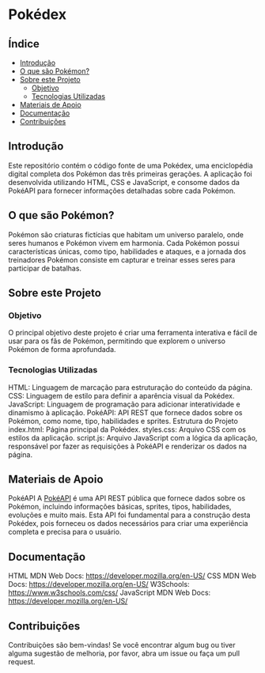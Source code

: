 # Pokédex

## Índice

* [Introdução](#-introdução)
* [O que são Pokémon?](#-o-que-são-Pokémon?)
* [Sobre este Projeto](#-sobre-este-Projeto)
    * [Objetivo](#-objetivo)
    * [Tecnologias Utilizadas](#-tecnologias-Utilizadas)
* [Materiais de Apoio](#-materiais-de-Apoio)
* [Documentação](#-documentação)
* [Contribuições](#-contribuições)



## Introdução

Este repositório contém o código fonte de uma Pokédex, uma enciclopédia digital completa dos Pokémon das três primeiras gerações. A aplicação foi desenvolvida utilizando HTML, CSS e JavaScript, e consome dados da PokéAPI para fornecer informações detalhadas sobre cada Pokémon.



## O que são Pokémon?

Pokémon são criaturas fictícias que habitam um universo paralelo, onde seres humanos e Pokémon vivem em harmonia. Cada Pokémon possui características únicas, como tipo, habilidades e ataques, e a jornada dos treinadores Pokémon consiste em capturar e treinar esses seres para participar de batalhas.



## Sobre este Projeto


### Objetivo

O principal objetivo deste projeto é criar uma ferramenta interativa e fácil de usar para os fãs de Pokémon, permitindo que explorem o universo Pokémon de forma aprofundada.


### Tecnologias Utilizadas

HTML: Linguagem de marcação para estruturação do conteúdo da página.
CSS: Linguagem de estilo para definir a aparência visual da Pokédex.
JavaScript: Linguagem de programação para adicionar interatividade e dinamismo à aplicação.
PokéAPI: API REST que fornece dados sobre os Pokémon, como nome, tipo, habilidades e sprites.
Estrutura do Projeto
index.html: Página principal da Pokédex.
styles.css: Arquivo CSS com os estilos da aplicação.
script.js: Arquivo JavaScript com a lógica da aplicação, responsável por fazer as requisições à PokéAPI e renderizar os dados na página.



## Materiais de Apoio

PokéAPI
A [PokéAPI](https://pokeapi.co/) é uma API REST pública que fornece dados sobre os Pokémon, incluindo informações básicas, sprites, tipos, habilidades, evoluções e muito mais. Esta API foi fundamental para a construção desta Pokédex, pois forneceu os dados necessários para criar uma experiência completa e precisa para o usuário.


## Documentação

HTML
MDN Web Docs: https://developer.mozilla.org/en-US/
CSS
MDN Web Docs: https://developer.mozilla.org/en-US/
W3Schools: https://www.w3schools.com/css/
JavaScript
MDN Web Docs: https://developer.mozilla.org/en-US/


## Contribuições

Contribuições são bem-vindas! Se você encontrar algum bug ou tiver alguma sugestão de melhoria, por favor, abra um issue ou faça um pull request.
